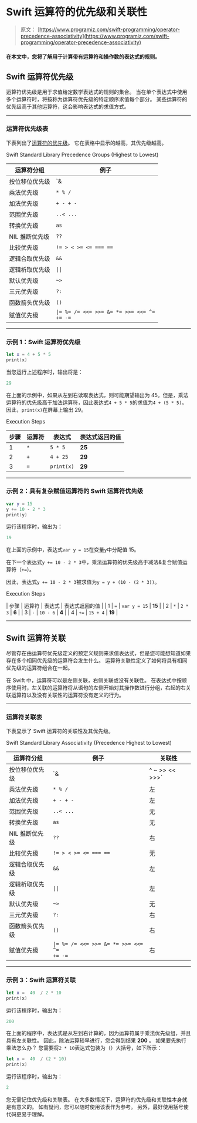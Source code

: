 # Swift 运算符的优先级和关联性

> 原文： [https://www.programiz.com/swift-programming/operator-precedence-associativity](https://www.programiz.com/swift-programming/operator-precedence-associativity)

#### 在本文中，您将了解用于计算带有运算符和操作数的表达式的规则。

## Swift 运算符优先级

运算符优先级是用于求值给定数学表达式的规则的集合。 当在单个表达式中使用多个运算符时，将按称为运算符优先级的特定顺序求值每个部分。 某些运算符的优先级高于其他运算符，这会影响表达式的求值方式。

* * *

### 运算符优先级表

下表列出了[运算符的优先级](/swift-programming/operators "Swift operators")。 它在表格中显示的越高，其优先级越高。

Swift Standard Library Precedence Groups (Highest to Lowest)

| 运算符分组 | 例子 |
| --- | --- |
| 按位移位优先级 | `& | ^ ~ >> << >>>` |
| 乘法优先级 | `* % /` |
| 加法优先级 | `+ - + -` |
| 范围优先级 | `..< ...` |
| 转换优先级 | `as` |
| NIL 推断优先级 | `??` |
| 比较优先级 | `!= > < >= <= === ==` |
| 逻辑合取优先级 | `&&` |
| 逻辑析取优先级 | <code>&#124;&#124;</code> |
| 默认优先级 | `~>` |
| 三元优先级 | `?:` |
| 函数箭头优先级 | `()` |
| 赋值优先级 | <code>&#124;= %= /= <<=  >>= &= *= >>= <<= ^= += -=</code> |

* * *

### 示例 1：Swift 运算符优先级

```swift
let x = 4 + 5 * 5
print(x) 
```

当您运行上述程序时，输出将是：

```swift
29
```

在上面的示例中，如果从左到右读取表达式，则可能期望输出为 45。但是，乘法运算符的优先级高于加法运算符，因此表达式`4 + 5 * 5`的求值为`4 + (5 * 5)`。 因此，`print(x)`在屏幕上输出 29。

Execution Steps

| 步骤 | 运算符 | 表达式 | 表达式返回的值 |
| --- | --- | --- | --- |
| 1 | `*` | `5 * 5` | **25** |
| 2 | `+` | `4 + 25` | **29** |
| 3 | `=` | `print(x)` | **29** |

* * *

### 示例 2：具有复杂赋值运算符的 Swift 运算符优先级

```swift
var y = 15
y += 10 - 2 * 3
print(y) 
```

运行该程序时，输出为：

```swift
19
```

在上面的示例中，表达式`var y = 15`在变量`y`中分配值 15。

在下一个表达式`y += 10 - 2 * 3`中，乘法运算符的优先级高于减法&复合赋值运算符（`+=`）。

因此，表达式`y += 10 - 2 * 3`被求值为`y = y + (10 - (2 * 3))`。

Execution Steps

| 步骤 | 运算符 | 表达式 | 表达式返回的值 |
| 1 | `=` | `var y = 15` | **15** |
| 2 | `*` | `2 * 3` | **6** |
| 3 | `-` | `10 - 6` | **4** |
| 4 | `+=` | `15 + 4` | **19** |

* * *

## Swift 运算符关联

尽管存在由运算符优先级定义的预定义规则来求值表达式，但是您可能想知道如果存在多个相同优先级的运算符会发生什么。 运算符关联性定义了如何将具有相同优先级的运算符组合在一起。

在 Swift 中，运算符可以是左侧关联，右侧关联或没有关联性。 在表达式中按顺序使用时，左关联的运算符将从语句的左侧开始对其操作数进行分组，右起的右关联运算符以及没有关联性的运算符没有定义的行为。

* * *

### 运算符关联表

下表显示了 Swift 运算符的关联性及其优先级。

Swift Standard Library Associativity (Precedence Highest to Lowest)

| 运算符分组 | 例子 | 关联性 |
| --- | --- | --- |
| 按位移位优先级 | `& | ^ ~ >> << >>>` | 左 |
| 乘法优先级 | `* % /` | 左 |
| 加法优先级 | `+ - + -` | 左 |
| 范围优先级 | `..< ...` | 无 |
| 转换优先级 | `as` | 无 |
| NIL 推断优先级 | `??` | 右 |
| 比较优先级 | `!= > < >= <= === ==` | 无 |
| 逻辑合取优先级 | `&&` | 左 |
| 逻辑析取优先级 | <code>&#124;&#124;</code> | 左 |
| 默认优先级 | `~>` | 无 |
| 三元优先级 | `?:` | 右 |
| 函数箭头优先级 | `()` | 右 |
| 赋值优先级 | <code>&#124;= %= /= <<=  >>= &= *= >>= <<= ^= += -=</code> | 右 |

* * *

### 示例 3：Swift 运算符关联

```swift
let x =  40  / 2 * 10
print(x) 
```

运行该程序时，输出为：

```swift
200
```

在上面的程序中，表达式是从左到右计算的，因为运算符属于乘法优先级组，并且具有左关联性。 因此，除法运算较早进行，您会得到结果 **200** 。 如果要先执行乘法怎么办？ 您需要将`2 * 10`表达式包装为（）大括号，如下所示：

```swift
let x =  40  / (2 * 10)
print(x) 
```

运行该程序时，输出为：

```swift
2
```

您无需记住优先级和关联表。 在大多数情况下，运算符的优先级和关联性本身就是有意义的。 如有疑问，您可以随时使用该表作为参考。 另外，最好使用括号使代码更易于理解。